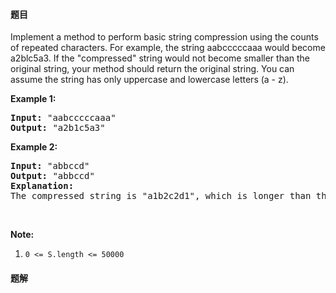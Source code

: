 #### 题目
<p>Implement a method to perform basic string compression using the counts of repeated characters. For example, the string aabcccccaaa would become a2blc5a3. If the &quot;compressed&quot; string would not become smaller than the original string, your method should return the original string. You can assume the string has only uppercase and lowercase letters (a - z).</p>

<p><strong>Example 1:</strong></p>

<pre>
<strong>Input: </strong>&quot;aabcccccaaa&quot;
<strong>Output: </strong>&quot;a2b1c5a3&quot;
</pre>

<p><strong>Example 2:</strong></p>

<pre>
<strong>Input: </strong>&quot;abbccd&quot;
<strong>Output: </strong>&quot;abbccd&quot;
<strong>Explanation: </strong>
The compressed string is &quot;a1b2c2d1&quot;, which is longer than the original string.
</pre>

<p>&nbsp;</p>

<p><strong>Note:</strong></p>

<ol>
	<li><code>0 &lt;= S.length &lt;= 50000</code></li>
</ol>


 #### 题解